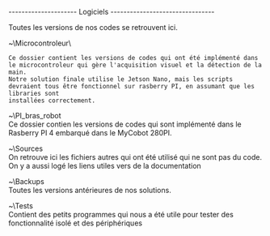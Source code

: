 --------------------- Logiciels --------------------------------

Toutes les versions de nos codes se retrouvent ici.

~\Microcontroleur\ 

    Ce dossier contient les versions de codes qui ont été implémenté dans le microcontroleur qui gère l'acquisition visuel et la détection de la main.
    Notre solution finale utilise le Jetson Nano, mais les scripts devraient tous être fonctionnel sur rasberry PI, en assumant que les libraries sont 
    installées correctement.

~\PI_bras_robot\
    Ce dossier contien les versions de codes qui sont implémenté dans le Rasberry PI 4 embarqué dans le MyCobot 280PI.

~\Sources\
    On retrouve ici les fichiers autres qui ont été utilisé qui ne sont pas du code. On y a aussi logé les liens utiles vers de la documentation 

~\Backups\
    Toutes les versions antérieures de nos solutions.
    
~\Tests\
    Contient des petits programmes qui nous a été utile pour tester des fonctionnalité isolé et des périphériques
